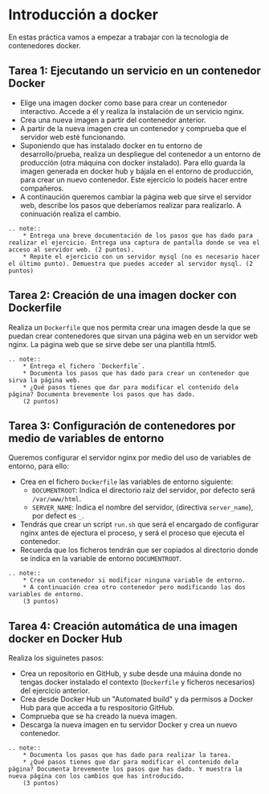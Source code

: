 # Introducción a docker

En estas práctica vamos a empezar a trabajar con la tecnología de contenedores docker.

## Tarea 1: Ejecutando un servicio en un contenedor Docker

* Elige una imagen docker como base para crear un contenedor interactivo. Accede a él y realiza la instalación de un servicio nginx. 
* Crea una nueva imagen a partir del contenedor anterior.
* A partir de la nueva imagen crea un contenedor y comprueba que el servidor web esté funcionando.
* Suponiendo que has instalado docker en tu entorno de desarrollo/prueba, realiza un despliegue del contenedor a un entorno de producción (otra máquina con docker instalado). Para ello guarda la imagen generada en docker hub y bájala en el entorno de producción, para crear un nuevo contenedor. Este ejercicio lo podeís hacer entre compañeros.
* A continaución queremos cambiar la página web que sirve el servidor web, describe los pasos que deberíamos realizar para realizarlo. A coninuación realiza el cambio.

```eval_rst
.. note:: 
	* Entrega una breve documentación de los pasos que has dado para realizar el ejercicio. Entrega una captura de pantalla donde se vea el acceso al servidor web. (2 puntos).
	* Repite el ejercicio con un servidor mysql (no es necesario hacer el último punto). Demuestra que puedes acceder al servidor mysql. (2 puntos)
```

## Tarea 2: Creación de una imagen docker con Dockerfile

Realiza un `Dockerfile` que nos permita crear una imagen desde la que se puedan crear contenedores que sirvan una página web en un servidor web nginx. La página web que se sirve debe ser una plantilla html5.

```eval_rst
.. note:: 
	* Entrega el fichero `Dockerfile`.
	* Documenta los pasos que has dado para crear un contenedor que sirva la página web.
	* ¿Qué pasos tienes que dar para modificar el contenido dela página? Documenta brevemente los pasos que has dado.
	(2 puntos)
```

## Tarea 3: Configuración de contenedores por medio de variables de entorno

Queremos configurar el servidor nginx por medio del uso de variables de entorno, para ello:

* Crea en el fichero `Dockerfile` las variables de entorno siguiente:
	* `DOCUMENTROOT`: Indica el directorio raiz del servidor, por defecto será `/var/www/html`.
	* `SERVER_NAME`: Indica el nombre del servidor, (directiva `server_name`), por defect es `_`.
* Tendrás que crear un script `run.sh` que será el encargado de configurar nginx antes de ejectura el proceso, y será el proceso que ejecuta el contenedor.
* Recuerda que los ficheros tendrán que ser copiados al directorio donde se indica en la variable de entorno `DOCUMENTROOT`.

```eval_rst
.. note:: 
	* Crea un contenedor si modificar ninguna variable de entorno. 
	* A continuación crea otro contenedor pero modificando las dos variables de entorno.
	(3 puntos)
```


## Tarea 4: Creación automática de una imagen docker en Docker Hub

Realiza los siguinetes pasos:

* Crea un repositorio en GitHub, y sube desde una máuina donde no tengas docker instalado el contexto (`Dockerfile` y ficheros necesarios) del ejercicio anterior.
* Crea desde Docker Hub un "Automated build" y da permisos a Docker Hub para que acceda a tu respositorio GitHub.
* Comprueba que se ha creado la nueva imagen.
* Descarga la nueva imagen en tu servidor Docker y crea un nuevo contenedor.

```eval_rst
.. note:: 
	* Documenta los pasos que has dado para realizar la tarea.
	* ¿Qué pasos tienes que dar para modificar el contenido dela página? Documenta brevemente los pasos que has dado. Y muestra la nueva página con los cambios que has introducido.
	(3 puntos)
```
